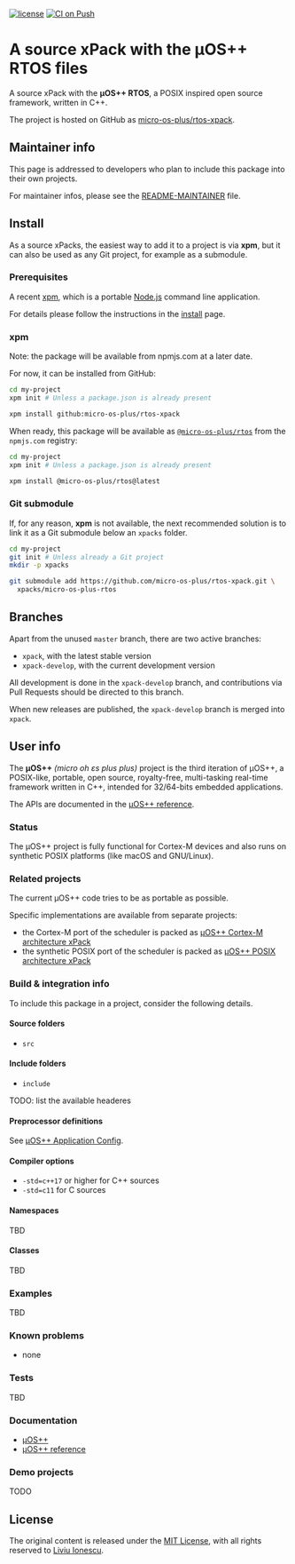 
[![license](https://img.shields.io/github/license/micro-os-plus/rtos-xpack)](https://github.com/micro-os-plus/rtos-xpack/blob/xpack/LICENSE)
[![CI on Push](https://github.com/micro-os-plus/rtos-xpack/workflows/CI%20on%20Push/badge.svg)](https://github.com/micro-os-plus/rtos-xpack/actions?query=workflow%3A%22CI+on+Push%22)

# A source xPack with the µOS++ RTOS files

A source xPack with the **µOS++ RTOS**, a POSIX inspired open
source framework, written in C++.

The project is hosted on GitHub as
[micro-os-plus/rtos-xpack](https://github.com/micro-os-plus/rtos-xpack).

## Maintainer info

This page is addressed to developers who plan to include this package
into their own projects.

For maintainer infos, please see the
[README-MAINTAINER](README-MAINTAINER.md) file.

## Install

As a source xPacks, the easiest way to add it to a project is via **xpm**,
but it can also be used as any Git project, for example as a submodule.

### Prerequisites

A recent [xpm](https://xpack.github.io/xpm/),
which is a portable [Node.js](https://nodejs.org/) command line application.

For details please follow the instructions in the
[install](https://xpack.github.io/install/) page.

### xpm

Note: the package will be available from npmjs.com at a later date.

For now, it can be installed from GitHub:

```sh
cd my-project
xpm init # Unless a package.json is already present

xpm install github:micro-os-plus/rtos-xpack
```

When ready, this package will be available as
[`@micro-os-plus/rtos`](https://www.npmjs.com/package/@micro-os-plus/rtos)
from the `npmjs.com` registry:

```sh
cd my-project
xpm init # Unless a package.json is already present

xpm install @micro-os-plus/rtos@latest
```

### Git submodule

If, for any reason, **xpm** is not available, the next recommended
solution is to link it as a Git submodule below an `xpacks` folder.

```sh
cd my-project
git init # Unless already a Git project
mkdir -p xpacks

git submodule add https://github.com/micro-os-plus/rtos-xpack.git \
  xpacks/micro-os-plus-rtos
```

## Branches

Apart from the unused `master` branch, there are two active branches:

- `xpack`, with the latest stable version
- `xpack-develop`, with the current development version

All development is done in the `xpack-develop` branch, and contributions via
Pull Requests should be directed to this branch.

When new releases are published, the `xpack-develop` branch is merged
into `xpack`.

## User info

The **µOS++** _(micro oh ɛs plus plus)_ project is
the third iteration of µOS++, a POSIX-like, portable, open source,
royalty-free, multi-tasking real-time framework written in C++,
intended for 32/64-bits embedded applications.

The APIs are documented in the
[µOS++ reference](http://micro-os-plus.github.io/reference/cmsis-plus/).

### Status

The µOS++ project is fully functional for Cortex-M devices and also runs
on synthetic POSIX platforms (like macOS and GNU/Linux).

### Related projects

The current µOS++ code tries to be as portable as possible.

Specific implementations are available from separate projects:

- the Cortex-M port of the scheduler is packed as
[µOS++ Cortex-M architecture xPack](https://github.com/micro-os-plus/architecture-cortexm-xpack)
- the synthetic POSIX port of the scheduler is packed as
[µOS++ POSIX architecture xPack](https://github.com/micro-os-plus/architecture-posix-xpack)

### Build & integration info

To include this package in a project, consider the following details.

#### Source folders

- `src`

#### Include folders

- `include`

TODO: list the available headeres

#### Preprocessor definitions

See [µOS++ Application Config](http://micro-os-plus.github.io/reference/cmsis-plus/group__cmsis-plus-app-config.html).

#### Compiler options

- `-std=c++17` or higher for C++ sources
- `-std=c11` for C sources

#### Namespaces

TBD

#### Classes

TBD

### Examples

TBD

### Known problems

- none

### Tests

TBD

### Documentation

- [µOS++](http://micro-os-plus.github.io)
- [µOS++ reference](http://micro-os-plus.github.io/reference/cmsis-plus/)

### Demo projects

TODO

## License

The original content is released under the
[MIT License](https://opensource.org/licenses/MIT/),
with all rights reserved to
[Liviu Ionescu](https://github.com/ilg-ul/).
